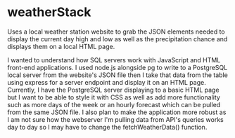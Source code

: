 # weatherStack
Uses a local weather station website to grab the JSON elements needed to display the current day high and low as well as the precipitation chance and displays them on a local HTML page.

I wanted to understand how SQL servers work with JavaScript and HTML front-end applications.
I used node.js alongside pg to write to a PostgreSQL local server from the website's JSON file then I take that data from the table using express for a server endpoint and display it on an HTML page. 
Currently, I have the PostgreSQL server displaying to a basic HTML page but I want to be able to style it with CSS as well as add more functionality such as more days of the week or an hourly forecast which can be pulled from the same JSON file.
I also plan to make the application more robust as I am not sure how the webserver I'm pulling data from API's queries works day to day so I may have to change the fetchWeatherData() function.

